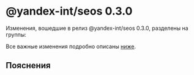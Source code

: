 # @yandex-int/seos 0.3.0

<!-- ЧЕЛОВЕЧЕСКОЕ ВСТУПЛЕНИЕ -->

Изменения, вошедшие в релиз @yandex-int/seos 0.3.0, разделены на группы:

Все важные изменения подробно описаны [ниже](#Пояснения).

## Пояснения

